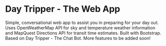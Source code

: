 # Day Tripper - The Web App
Simple, conversational web app to assist you in preparing for your day out. Uses OpenWeatherMap API for sky and temperature weather information and MapQuest Directions API for transit time estimates. Built with Bootstrap. Based on Day Tripper - The Chat Bot. More features to be added soon!
